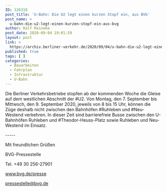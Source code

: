 ```yaml
---
ID: 126318
post_title: 'U-Bahn: Die U2 legt einen kurzen Stopf ein, aus BVG'
post_name: >
  u-bahn-die-u2-legt-einen-kurzen-stopf-ein-aus-bvg
author: Ralf Reineke
post_date: 2020-09-04 19:01:59
layout: post
link: >
  https://archiv.berliner-verkehr.de/2020/09/04/u-bahn-die-u2-legt-einen-kurzen-stopf-ein-aus-bvg/
published: true
tags: [ ]
categories:
  - Bauarbeiten
  - Fahrplan
  - Infrastruktur
  - U-Bahn
---
```

<p style="font-weight: 400;">Die Berliner Verkehrsbetriebe stopfen ab der kommenden Woche die Gleise auf dem westlichen Abschnitt der #U2. Von Montag, den 7. September bis Mittwoch, den 9. September 2020, jeweils von 8 bis 15 Uhr, können die Züge deshalb nicht zwischen den Bahnhöfen #Ruhleben und #Neu-Westend verkehren. In dieser Zeit sind barrierefreie Busse zwischen den U-Bahnhöfen Ruhleben und #Theodor-Heuss-Platz sowie Ruhleben und Neu-Westend im Einsatz.</p>
<p style="font-weight: 400;">-----</p>
<p style="font-weight: 400;">Mit freundlichen Grüßen</p>
<p style="font-weight: 400;">BVG-Pressestelle</p>
<p style="font-weight: 400;">Tel. +49 30 256-27901</p>
<p style="font-weight: 400;"><a href="http://www.bvg.de/presse" data-saferedirecturl="https://www.google.com/url?q=http://www.bvg.de/presse&amp;source=gmail&amp;ust=1599382053540000&amp;usg=AFQjCNEMUZdXAnbLEHKGBAtCLDwlvwQY1g">www.bvg.de/presse</a></p>
<p style="font-weight: 400;"><a href="mailto:pressestelle@bvg.de">pressestelle@bvg.de</a></p>